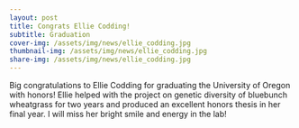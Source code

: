 ```yaml
---
layout: post
title: Congrats Ellie Codding!
subtitle: Graduation
cover-img: /assets/img/news/ellie_codding.jpg
thumbnail-img: /assets/img/news/ellie_codding.jpg
share-img: /assets/img/news/ellie_codding.jpg
---
```


Big congratulations to Ellie Codding for graduating the University of Oregon with honors! Ellie helped with the project on genetic diversity of bluebunch wheatgrass for two years and produced an excellent honors thesis in her final year. I will miss her bright smile and energy in the lab!